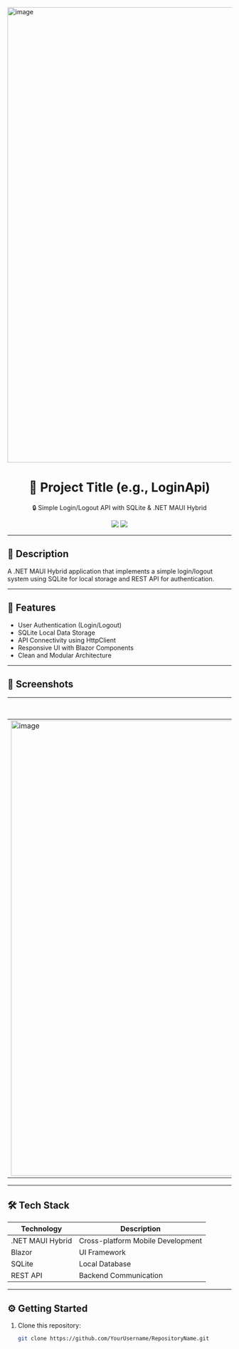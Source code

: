 <img width="1536" height="1024" alt="image" src="https://github.com/user-attachments/assets/5410ea44-4b90-4a58-b48a-bb58af6cc71d" /><h1 align="center">📱 Project Title (e.g., LoginApi)</h1>
<p align="center">🔒 Simple Login/Logout API with SQLite & .NET MAUI Hybrid</p>

<p align="center">
  <img src="https://img.shields.io/github/languages/top/YourUsername/RepositoryName?style=for-the-badge" />
  <img src="https://img.shields.io/github/last-commit/YourUsername/RepositoryName?style=for-the-badge" />
</p>

---

## 📝 Description
A .NET MAUI Hybrid application that implements a simple login/logout system using SQLite for local storage and REST API for authentication.

---

## 🚀 Features
- User Authentication (Login/Logout)
- SQLite Local Data Storage
- API Connectivity using HttpClient
- Responsive UI with Blazor Components
- Clean and Modular Architecture

---

## 📸 Screenshots
| Login Screen | Dashboard Screen |
|--------------|-----------------|
| <img width="1536" height="1024" alt="image" src="https://github.com/user-attachments/assets/8f8e55df-5afa-4197-8197-e0ba3a3adbd8" />| *(Add Image)*   |

---

## 🛠️ Tech Stack
| Technology      | Description                          |
|-----------------|--------------------------------------|
| .NET MAUI Hybrid| Cross-platform Mobile Development    |
| Blazor          | UI Framework                        |
| SQLite          | Local Database                      |
| REST API        | Backend Communication               |

---

## ⚙️ Getting Started
1. Clone this repository:
   ```bash
   git clone https://github.com/YourUsername/RepositoryName.git
